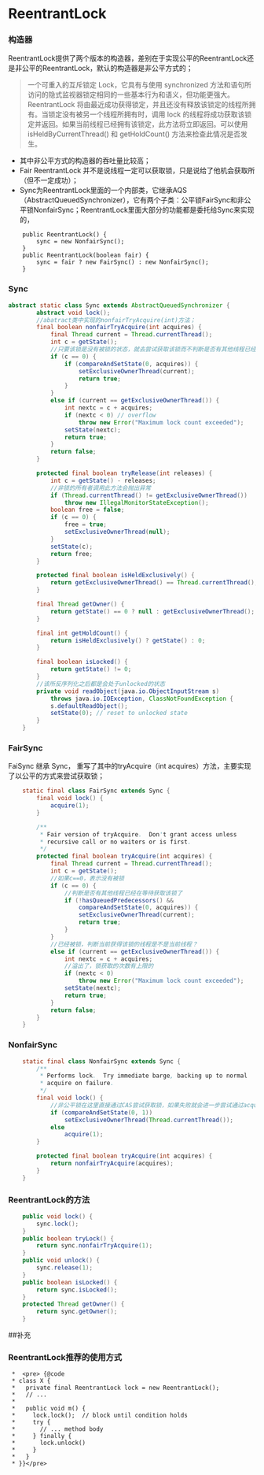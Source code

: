# ReentrantLock

### 构造器

ReentrantLock提供了两个版本的构造器，差别在于实现公平的ReentrantLock还是非公平的ReentrantLock，默认的构造器是非公平方式的；

> 一个可重入的互斥锁定 Lock，它具有与使用 synchronized 方法和语句所访问的隐式监视器锁定相同的一些基本行为和语义，但功能更强大。ReentrantLock 将由最近成功获得锁定，并且还没有释放该锁定的线程所拥有。当锁定没有被另一个线程所拥有时，调用 lock 的线程将成功获取该锁定并返回。如果当前线程已经拥有该锁定，此方法将立即返回。可以使用 isHeldByCurrentThread() 和 getHoldCount() 方法来检查此情况是否发生。

* 其中非公平方式的构造器的吞吐量比较高；
* Fair ReentrantLock 并不是说线程一定可以获取锁，只是说给了他机会获取所（但不一定成功）；
* Sync为ReentrantLock里面的一个内部类，它继承AQS（AbstractQueuedSynchronizer），它有两个子类：公平锁FairSync和非公平锁NonfairSync；ReentrantLock里面大部分的功能都是委托给Sync来实现的，

```
    public ReentrantLock() {
        sync = new NonfairSync();
    }
    public ReentrantLock(boolean fair) {
        sync = fair ? new FairSync() : new NonfairSync();
    }
```

### Sync

```java
abstract static class Sync extends AbstractQueuedSynchronizer {
        abstract void lock();
        //abatract类中实现的nonfairTryAcquire(int)方法；
        final boolean nonfairTryAcquire(int acquires) {
            final Thread current = Thread.currentThread();
            int c = getState();
            //只要该锁是没有被锁的状态，就去尝试获取该锁而不判断是否有其他线程已经在等待获取该锁
            if (c == 0) {
                if (compareAndSetState(0, acquires)) {
                    setExclusiveOwnerThread(current);
                    return true;
                }
            }
            else if (current == getExclusiveOwnerThread()) {
                int nextc = c + acquires;
                if (nextc < 0) // overflow
                    throw new Error("Maximum lock count exceeded");
                setState(nextc);
                return true;
            }
            return false;
        }

        protected final boolean tryRelease(int releases) {
            int c = getState() - releases;
            //非锁的所有者调用此方法会抛出异常
            if (Thread.currentThread() != getExclusiveOwnerThread())
                throw new IllegalMonitorStateException();
            boolean free = false;
            if (c == 0) {
                free = true;
                setExclusiveOwnerThread(null);
            }
            setState(c);
            return free;
        }

        protected final boolean isHeldExclusively() {
            return getExclusiveOwnerThread() == Thread.currentThread();
        }

        final Thread getOwner() {
            return getState() == 0 ? null : getExclusiveOwnerThread();
        }

        final int getHoldCount() {
            return isHeldExclusively() ? getState() : 0;
        }

        final boolean isLocked() {
            return getState() != 0;
        }
		//该所反序列化之后都是会处于unlocked的状态
        private void readObject(java.io.ObjectInputStream s)
            throws java.io.IOException, ClassNotFoundException {
            s.defaultReadObject();
            setState(0); // reset to unlocked state
        }
    }
```

### FairSync

FaiSync 继承 Sync， 重写了其中的tryAcquire（int acquires）方法，主要实现了以公平的方式来尝试获取锁；

```java
    static final class FairSync extends Sync {
        final void lock() {
            acquire(1);
        }

        /**
         * Fair version of tryAcquire.  Don't grant access unless
         * recursive call or no waiters or is first.
         */
        protected final boolean tryAcquire(int acquires) {
            final Thread current = Thread.currentThread();
            int c = getState();
            //如果c==0，表示没有被锁
            if (c == 0) {
            	//判断是否有其他线程已经在等待获取该锁了
                if (!hasQueuedPredecessors() &&
                    compareAndSetState(0, acquires)) {
                    setExclusiveOwnerThread(current);
                    return true;
                }
            }
            //已经被锁，判断当前获得该锁的线程是不是当前线程？
            else if (current == getExclusiveOwnerThread()) {
                int nextc = c + acquires;
                //溢出了，锁获取的次数有上限的
                if (nextc < 0)
                    throw new Error("Maximum lock count exceeded");
                setState(nextc);
                return true;
            }
            return false;
        }
    }
```

### NonfairSync

```java
    static final class NonfairSync extends Sync {
        /**
         * Performs lock.  Try immediate barge, backing up to normal
         * acquire on failure.
         */
        final void lock() {
          	//非公平锁在这里直接通过CAS尝试获取锁，如果失败就会进一步尝试通过acquire（）来获取锁
            if (compareAndSetState(0, 1))
                setExclusiveOwnerThread(Thread.currentThread());
            else
                acquire(1);
        }

        protected final boolean tryAcquire(int acquires) {
            return nonfairTryAcquire(acquires);
        }
    }
```

### ReentrantLock的方法

```java
    public void lock() {
        sync.lock();
    }
    public boolean tryLock() {
        return sync.nonfairTryAcquire(1);
    }
    public void unlock() {
        sync.release(1);
    }
    public boolean isLocked() {
        return sync.isLocked();
    }
    protected Thread getOwner() {
        return sync.getOwner();
    }
```

##补充

### ReentrantLock推荐的使用方式

```
 *  <pre> {@code
 * class X {
 *   private final ReentrantLock lock = new ReentrantLock();
 *   // ...
 *
 *   public void m() {
 *     lock.lock();  // block until condition holds
 *     try {
 *       // ... method body
 *     } finally {
 *       lock.unlock()
 *     }
 *   }
 * }}</pre>
```

